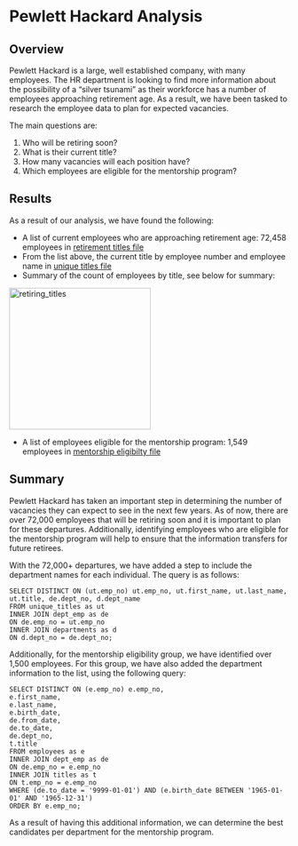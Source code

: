 # Pewlett Hackard Analysis

## Overview

Pewlett Hackard is a large, well established company, with many employees. The HR department is looking to find more information about the possibility of a “silver tsunami” as their workforce has a number of employees approaching retirement age. As a result, we have been tasked to research the employee data to plan for expected vacancies. 

The main questions are: 
1. Who will be retiring soon? 
2. What is their current title? 
3. How many vacancies will each position have? 
4. Which employees are eligible for the mentorship program? 

## Results

As a result of our analysis, we have found the following: 
- A list of current employees who are approaching retirement age: 72,458 employees in [retirement titles file](Data/retirement_titles.csv)
- From the list above, the current title by employee number and employee name in [unique titles file](Data/unique_titles.csv)
- Summary of the count of employees by title, see below for summary: 

<img width="255" alt="retiring_titles" src="https://user-images.githubusercontent.com/116031639/206327496-334295df-c321-42b2-b5fc-fb401d1842cf.png">

- A list of employees eligible for the mentorship program: 1,549 employees in [mentorship eligibilty file](Data/mentorship_eligibilty.csv) 

## Summary

Pewlett Hackard has taken an important step in determining the number of vacancies they can expect to see in the next few years. As of now, there are over 72,000 employees that will be retiring soon and it is important to plan for these departures. Additionally, identifying employees who are eligible for the mentorship program will help to ensure that the information transfers for future retirees. 

With the 72,000+  departures, we have added a step to include the department names for each individual. The query is as follows: 

```
SELECT DISTINCT ON (ut.emp_no) ut.emp_no, ut.first_name, ut.last_name, ut.title, de.dept_no, d.dept_name
FROM unique_titles as ut
INNER JOIN dept_emp as de
ON de.emp_no = ut.emp_no
INNER JOIN departments as d 
ON d.dept_no = de.dept_no;
```

Additionally, for the mentorship eligibility group, we have identified over 1,500 employees. For this group, we have also added the department information to the list, using the following query: 

```
SELECT DISTINCT ON (e.emp_no) e.emp_no, 
e.first_name, 
e.last_name, 
e.birth_date, 
de.from_date, 
de.to_date, 
de.dept_no, 
t.title 
FROM employees as e
INNER JOIN dept_emp as de 
ON de.emp_no = e.emp_no
INNER JOIN titles as t 
ON t.emp_no = e.emp_no
WHERE (de.to_date = '9999-01-01') AND (e.birth_date BETWEEN '1965-01-01' AND '1965-12-31')
ORDER BY e.emp_no;
```

As a result of having this additional information, we can determine the best candidates per department for the mentorship program. 
